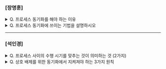 ### [장명훈]

<details>
  <summary> Q. 프로세스 동기화를 해야 하는 이유 </summary>
    
  - 공유 자원에 여러 프로세스가 동시에 접근하면 예상치 못한 결과를 얻기 때문입니다. 

</details>

<details>
  <summary> Q. 프로세스 동기화에 쓰이는 기법을 설명하시오 </summary>

  - 뮤텍스    
    - 하나의 공유 자원에 대해 전역변수로 동시 접근 제어

  - 세마포어
    - 공유 자원이 여러 개 있는 상황에서도 적용 가능
    - 진입 가능 프로세스 개수를 세어 동시 접근 제어

</details>

---

### [석인경]

<details>
  <summary> Q. 프로세스 사이의 수행 시기를 맞추는 것이 의미하는 것 (2가지) </summary>
  
- 실행 순서 제어 : 프로세스를 올바른 순서대로 실행하기
  
- 상호 배제 : 동시에 접근해서는 안 되는 자원에 하나의 프로세스만 접근하게 하기

</details>

<details>
  <summary> Q. 상호 배제를 위한 동기화에서 지켜져야 하는 3가지 원칙 </summary>

- 상호 배제 : 한 프로세스가 임계 구역에 진입했다면 다른 프로세스는 임계 구역에 들어올 수 없다.

- 진행 : 임계 구역에 어떤 프로세스도 진입하지 않았다면 임계 구역에 진입하고자 하는 프로세스는 들어갈 수 있어야 한다.

- 유한 대기 : 한 프로세스가 임계 구역에 진입하고 싶다면 그 프로세스는 언젠가는 임계 구역에 들어올 수 있어야 한다.
  
</details>
